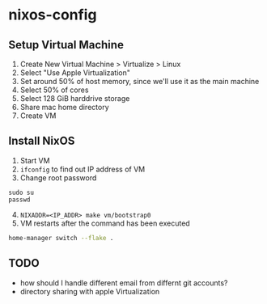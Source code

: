 # nixos-config

## Setup Virtual Machine
1. Create New Virtual Machine > Virtualize > Linux
2. Select "Use Apple Virtualization"
3. Set around 50% of host memory, since we'll use it as the main machine
4. Select 50% of cores
5. Select 128 GiB harddrive storage
6. Share mac home directory
7. Create VM

## Install NixOS
1. Start VM
2. `ifconfig` to find out IP address of VM
3. Change root password
```
sudo su
passwd
```
4. `NIXADDR=<IP_ADDR> make vm/bootstrap0`
5. VM restarts after the command has been executed

```bash
home-manager switch --flake .
```

## TODO
- how should I handle different email from differnt git accounts?
- directory sharing with apple Virtualization
